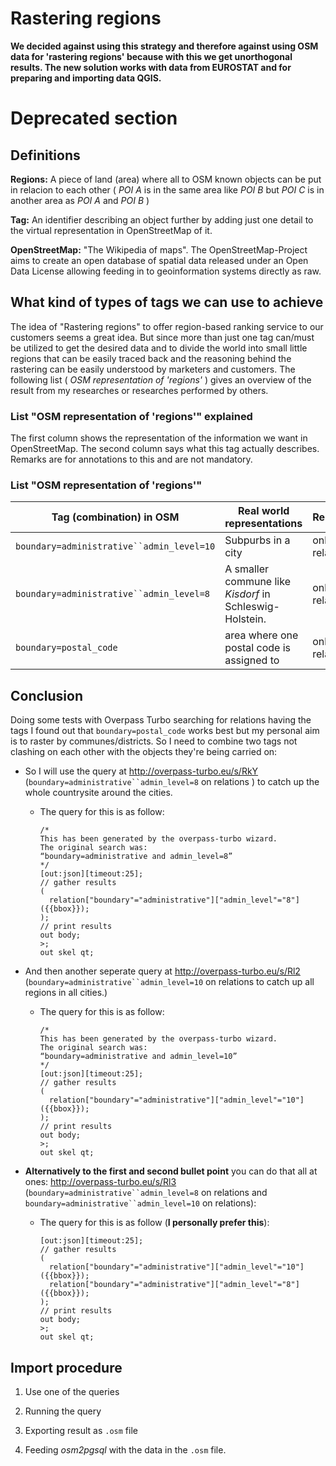 # Rastering regions

**We decided against using this strategy and therefore against using OSM data for 'rastering regions' because with this we get unorthogonal results. The new solution works with data from EUROSTAT and for preparing and importing data QGIS.**

# Deprecated section

## Definitions

**Regions:** A piece of land (area) where all to OSM known objects can be put in relacion to each other ( _POI A_ is in the same area like _POI B_ but _POI C_ is in another area as _POI A_ and _POI B_ )

**Tag:** An identifier describing an object further by adding just one detail to the virtual representation in OpenStreetMap of it.

**OpenStreetMap:** "The Wikipedia of maps". The OpenStreetMap-Project aims to create an open database of spatial data released under an Open Data License allowing feeding in to geoinformation systems directly as raw.

## What kind of types of tags we can use to achieve

The idea of "Rastering regions" to offer region-based ranking service to our customers seems a great idea. But since more than just one tag can/must be utilized to get the desired data and to divide the world into small little regions that can be easily traced back and the reasoning behind the rastering can be easily understood by marketers and customers. The following list ( _OSM representation of 'regions'_ ) gives an overview of the result from my researches or researches performed by others.

### List "OSM representation of 'regions'" explained

The first column shows the representation of the information we want in OpenStreetMap. The second column says what this tag actually describes. Remarks are for annotations to this and are not mandatory.

### List "OSM representation of 'regions'"

| Tag (combination) in OSM                  | Real world representations                              | Remarks        |
| ----------------------------------------- | ------------------------------------------------------- | -------------- |
| `boundary=administrative``admin_level=10` | Subpurbs in a city                                      | only relations |
| `boundary=administrative``admin_level=8`  | A smaller commune like _Kisdorf_ in Schleswig-Holstein. | only relations |
| `boundary=postal_code`                    | area where one postal code is assigned to               | only relations |

## Conclusion

Doing some tests with Overpass Turbo searching for relations having the tags I found out that `boundary=postal_code` works best but my personal aim is to raster by communes/districts. So I need to combine two tags not clashing on each other with the objects they're being carried on:

- So I will use the query at http://overpass-turbo.eu/s/RkY (`boundary=administrative``admin_level=8` on relations ) to catch up the whole countrysite around the cities.
  
  - The query for this is as follow:
    
    ```
    /*
    This has been generated by the overpass-turbo wizard.
    The original search was:
    “boundary=administrative and admin_level=8”
    */
    [out:json][timeout:25];
    // gather results
    (
      relation["boundary"="administrative"]["admin_level"="8"]({{bbox}});
    );
    // print results
    out body;
    >;
    out skel qt;
    ```

- And then another seperate query at http://overpass-turbo.eu/s/Rl2 (`boundary=administrative``admin_level=10` on relations to catch up all regions in all cities.)
  
  - The query for this is as follow:
    
    ```
    /*
    This has been generated by the overpass-turbo wizard.
    The original search was:
    “boundary=administrative and admin_level=10”
    */
    [out:json][timeout:25];
    // gather results
    (
      relation["boundary"="administrative"]["admin_level"="10"]({{bbox}});
    );
    // print results
    out body;
    >;
    out skel qt;
    ```

- **Alternatively to the first and second bullet point** you can do that all at ones: http://overpass-turbo.eu/s/Rl3 (`boundary=administrative``admin_level=8` on relations and `boundary=administrative``admin_level=10` on relations):
  
  - The query for this is as follow (**I personally prefer this**):
    
    ```
    [out:json][timeout:25];
    // gather results
    (
      relation["boundary"="administrative"]["admin_level"="10"]({{bbox}});
      relation["boundary"="administrative"]["admin_level"="8"]({{bbox}});
    );
    // print results
    out body;
    >;
    out skel qt;
    ```

## Import procedure

1. Use one of the queries 

2. Running the query

3. Exporting result as `.osm` file

4. Feeding _osm2pgsql_ with the data in the `.osm` file.
